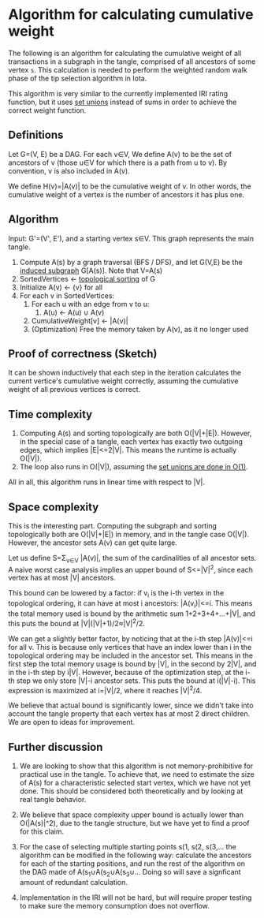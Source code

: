# Algorithm for calculating cumulative weight
The following is an algorithm for calculating the cumulative weight of all transactions in a subgraph in the tangle, comprised of all ancestors of some vertex `s`. This calculation is needed to perform the weighted random walk phase of the tip selection algorithm in Iota.

This algorithm is very similar to the currently implemented IRI rating function, but it uses [set unions](https://en.wikipedia.org/wiki/Union_(set_theory)) instead of sums in order to achieve the correct weight function.

## Definitions
Let G=(V, E) be a DAG. For each v∈V, We define A(v) to be the set of ancestors of v (those u∈V for which there is a path from u to v). By convention, v is also included in A(v).

We define H(v)=|A(v)| to be the cumulative weight of v. In other words, the cumulative weight of a vertex is the number of ancestors it has plus one.

## Algorithm
Input: G'=(V', E'), and a starting vertex s∈V. This graph represents the main tangle.

1. Compute A(s) by a graph traversal (BFS / DFS), and let G(V,E) be the [induced subgraph](https://en.wikipedia.org/wiki/Induced_subgraph) G[A(s)]. Note that V=A(s)
1. SortedVertices ← [topological sorting](https://en.wikipedia.org/wiki/Topological_sorting) of G
1. Initialize A(v) ← {v} for all 
1. For each v in SortedVertices:
    1. For each u with an edge from v to u:
          1. A(u) ← A(u) ∪ A(v)
    1. CumulativeWeight[v] ← |A(v)|
    1. (Optimization) Free the memory taken by A(v), as it no longer used

## Proof of correctness (Sketch)
It can be shown inductively that each step in the iteration calculates the current vertice's cumulative weight correctly, assuming the cumulative weight of all previous vertices is correct.

## Time complexity
1. Computing A(s) and sorting topologically are both O(|V|+|E|). However, in the special case of a tangle, each vertex has exactly two outgoing edges, which implies |E|<=2|V|. This means the runtime is actually O(|V|).
1. The loop also runs in O(|V|), assuming the [set unions are done in O(1)](https://en.wikipedia.org/wiki/Disjoint-set_data_structure#Time_complexity).

All in all, this algorithm runs in linear time with respect to |V|.

## Space complexity
This is the interesting part. Computing the subgraph and sorting topologically both are O(|V|+|E|) in memory, and in the tangle case O(|V|). However, the ancestor sets A(v) can get quite large.

Let us define S=Σ<sub>v∈V</sub> |A(v)|, the sum of the cardinalities of all ancestor sets. A naive worst case analysis implies an upper bound of S<=|V|<sup>2</sup>, since each vertex has at most |V| ancestors.

This bound can be lowered by a factor: if v<sub>i</sub> is the i-th vertex in the topological ordering, it can have at most i ancestors: |A(v<sub>i</sub>)|<=i. This means the total memory used is bound by the arithmetic sum 1+2+3+4+...+|V|, and this puts the bound at |V|(|V|+1)/2≈|V|<sup>2</sup>/2.

We can get a slightly better factor, by noticing that at the i-th step |A(v)|<=i for all v. This is because only vertices that have an index lower than i in the topological ordering may be included in the ancestor set. This means in the first step the total memory usage is bound by |V|, in the second by 2|V|, and in the i-th step by i|V|. However, because of the optimization step, at the i-th step we only store |V|-i ancestor sets. This puts the bound at i(|V|-i). This expression is maximized at i=|V|/2, where it reaches |V|<sup>2</sup>/4.

We believe that actual bound is significantly lower, since we didn't take into account the tangle property that each vertex has at most 2 direct children. We are open to ideas for improvement.

## Further discussion
1. We are looking to show that this algorithm is not memory-prohibitive for practical use in the tangle. To achieve that, we need to estimate the size of A(s) for a characteristic selected start vertex, which we have not yet done. This should be considered both theoretically and by looking at real tangle behavior.

1. We believe that space complexity upper bound is actually lower than O(|A(s)|^2), due to the tangle structure, but we have yet to find a proof for this claim.

1. For the case of selecting multiple starting points s(1</sub>, s(2</sub>, s(3</sub>,... the algorithm can be modified in the following way: calculate the ancestors for each of the starting positions, and run the rest of the algorithm on the DAG made of A(s<sub>1</sub></sub>∪A(s<sub>2</sub></sub>∪A(s<sub>3</sub></sub>∪... Doing so will save a signficant amount of redundant calculation.

1. Implementation in the IRI will not be hard, but will require proper testing to make sure the memory consumption does not overflow.